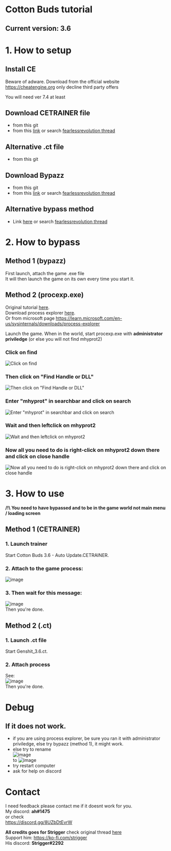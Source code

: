 # Cotton Buds tutorial
## Current version: 3.6

# 1. How to setup
## Install CE
Beware of adware.
Download from the official website https://cheatengine.org only decline third party offers

You will need ver 7.4 at least

## Download CETRAINER file
- from this git
- from this [link](https://fearlessrevolution.com/download/file.php?id=50054) or search [fearlessrevolution thread](https://fearlessrevolution.com/viewtopic.php?t=21585)

## Alternative .ct file
- from this git

## Download Bypazz
- from this git
- from this [link](https://fearlessrevolution.com/download/file.php?id=50053) or search [fearlessrevolution thread](https://fearlessrevolution.com/viewtopic.php?t=21585)

## Alternative bypass method
- Link [here](https://fearlessrevolution.com/viewtopic.php?p=255516#p255516) or search [fearlessrevolution thread](https://fearlessrevolution.com/viewtopic.php?t=21585)

# 2. How to bypass
## Method 1 (bypazz)
First launch, attach the game .exe file <br>
It will then launch the game on its own every time you start it.

## Method 2 (procexp.exe)
Original tutorial [here](https://fearlessrevolution.com/viewtopic.php?p=255516#p255516). <br>
Download process explorer [here](https://download.sysinternals.com/files/ProcessExplorer.zip). <br>
Or from microsoft page https://learn.microsoft.com/en-us/sysinternals/downloads/process-explorer

Launch the game.
When in the world, start procexp.exe with **administrator priviledge** (or else you will not find mhyprot2)

### Click on find
![Click on find](https://i.imgur.com/t1alCWk.png)

### Then click on "Find Handle or DLL"
![Then click on "Find Handle or DLL"](https://i.imgur.com/UMMkJxe.png)

### Enter "mhyprot" in searchbar and click on search
![Enter "mhyprot" in searchbar and click on search](https://i.imgur.com/3jGu1Ly.png)

### Wait and then leftclick on mhyprot2
![Wait and then leftclick on mhyprot2](https://i.imgur.com/OL3uwXp.png)

### Now all you need to do is right-click on mhyprot2 down there and click on close handle
![Now all you need to do is right-click on mhyprot2 down there and click on close handle](https://i.imgur.com/qEi5imJ.png)

# 3. How to use 
**/!\ You need to have bypassed and to be in the game world not main menu / loading screen**

## Method 1 (CETRAINER)
### 1. Launch trainer<br>
Start Cotton Buds 3.6 - Auto Update.CETRAINER.

### 2. Attach to the game process:<br>
![image](https://user-images.githubusercontent.com/79577721/233737319-6325ba64-5675-4fc7-8e5a-237c91f0907a.png)

### 3. Then wait for this message:<br>
![image](https://user-images.githubusercontent.com/79577721/233737114-efa95dbc-1d1c-4d35-9eb9-75f9f5d84611.png) <br>
Then you're done.

## Method 2 (.ct)
### 1. Launch .ct file<br>
Start Genshit_3.6.ct.

### 2. Attach process
See: <br>
![image](https://user-images.githubusercontent.com/79577721/233737897-6b7f0f38-2afd-464d-b179-fe88af1da295.png) <br>
Then you're done.

# Debug
## If it does not work.
- if you are using process explorer, be sure you ran it with administrator priviledge, else try bypazz (method 1), it might work.
- else try to rename <br>
![image](https://user-images.githubusercontent.com/79577721/233739941-c09378de-7aa7-4b34-a4ba-2625a849a12d.png) <br>
to ![image](https://user-images.githubusercontent.com/79577721/233739971-bddfe967-1c35-421b-b771-ab45a674cd3e.png) <br>
- try restart computer
- ask for help on discord 

# Contact
I need feedback please contact me if it doesnt work for you. <br>
My discord: **ah#1475** <br>
or check <br>
https://discord.gg/8UZbDtEvrW


**All credits goes for Strigger** check original thread [here](https://fearlessrevolution.com/viewtopic.php?t=21585) <br>
Support him: 
https://ko-fi.com/strigger <br>
His discord: **Strigger#2292**
